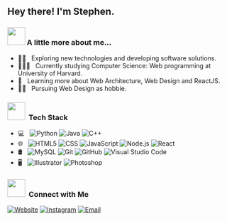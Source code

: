 <h2> Hey there! I'm Stephen.</h2>

### <img src="https://media.giphy.com/media/VgCDAzcKvsR6OM0uWg/giphy.gif" width="40"> A little more about me...  

- 🕵🏻 &nbsp; Exploring new technologies and developing software solutions.
- 🧑🏻‍🏫 &nbsp; Currently studying Computer Science: Web programming at University of Harvard.
- 🌱 &nbsp; Learning more about Web Architecture, Web Design and ReactJS.
- 👩‍💻 &nbsp; Pursuing Web Design as hobbie.

<h3> <img src="https://media.giphy.com/media/WUlplcMpOCEmTGBtBW/giphy.gif" width="40px"> &nbsp;Tech Stack</h3>

- 💻 &nbsp;
  ![Python](https://img.shields.io/badge/-Python-333333?style=flat&logo=python)
  ![Java](https://img.shields.io/badge/-Java-333333?style=flat&logo=Java&logoColor=007396)
  ![C++](https://img.shields.io/badge/-C++-333333?style=flat&logo=C%2B%2B&logoColor=00599C)
- 🌐 &nbsp;
  ![HTML5](https://img.shields.io/badge/-HTML5-333333?style=flat&logo=HTML5)
  ![CSS](https://img.shields.io/badge/-CSS-333333?style=flat&logo=CSS3&logoColor=1572B6)
  ![JavaScript](https://img.shields.io/badge/-JavaScript-333333?style=flat&logo=javascript)
  ![Node.js](https://img.shields.io/badge/-Node.js-333333?style=flat&logo=node.js)
  ![React](https://img.shields.io/badge/-React-333333?style=flat&logo=react)
- 🛢 &nbsp;
  ![MySQL](https://img.shields.io/badge/-MySQL-333333?style=flat&logo=mysql)
  ![Git](https://img.shields.io/badge/-Git-333333?style=flat&logo=git)
  ![GitHub](https://img.shields.io/badge/-GitHub-333333?style=flat&logo=github)
  ![Visual Studio Code](https://img.shields.io/badge/-Visual%20Studio%20Code-333333?style=flat&logo=visual-studio-code&logoColor=007ACC)
- 🖥 &nbsp;
  ![Illustrator](https://img.shields.io/badge/-Illustrator-333333?style=flat&logo=adobe-illustrator)
  ![Photoshop](https://img.shields.io/badge/-Photoshop-333333?style=flat&logo=adobe-photoshop)
  
<h3> <img src="https://media.giphy.com/media/LnQjpWaON8nhr21vNW/giphy.gif" width="40"> &nbsp;Connect with Me </h3>

<a href="https://vhub.com/"><img alt="Website" src="https://img.shields.io/badge/Website-www.vhub.com-blue?style=flat-square&logo=google-chrome"></a>
<a href="https://www.instagram.com/isahaze___/"><img alt="Instagram" src="https://img.shields.io/badge/Instagram-isahaze___-blue?style=flat-square&logo=instagram"></a>
<a href="mailto:kaseidei.x@gmail.com"><img alt="Email" src="https://img.shields.io/badge/Email-kaseidei.x@gmail.com-blue?style=flat-square&logo=gmail"></a>


